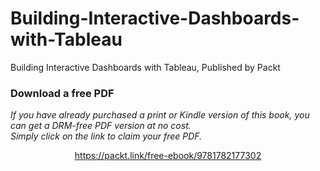 # Building-Interactive-Dashboards-with-Tableau
Building Interactive Dashboards with Tableau, Published by Packt
### Download a free PDF

 <i>If you have already purchased a print or Kindle version of this book, you can get a DRM-free PDF version at no cost.<br>Simply click on the link to claim your free PDF.</i>
<p align="center"> <a href="https://packt.link/free-ebook/9781782177302">https://packt.link/free-ebook/9781782177302 </a> </p>